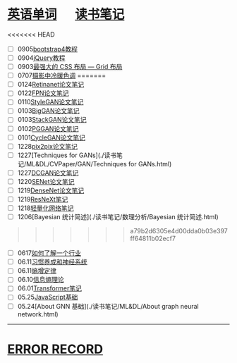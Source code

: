 # [英语单词](./egls/word.html) &emsp;  [读书笔记](./%E8%AF%BB%E4%B9%A6%E7%AC%94%E8%AE%B0/) 




<<<<<<< HEAD
- [ ] 0905[bootstrap4教程](https://www.runoob.com/bootstrap4/bootstrap4-tutorial.html) 
- [ ] 0904[jQuery教程](https://www.runoob.com/jquery/jquery-tutorial.html) 
- [ ] 0903[最强大的 CSS 布局 — Grid 布局](https://juejin.im/post/6854573220306255880) 
- [ ] 0707[摄影中冷暖色调](./读书笔记/摄影/摄影中冷暖色调.html)
=======
- [ ] 0124[Retinanet论文笔记](./读书笔记/ML&DL/CVPaper/目标检测/Retinanet论文笔记.html)
- [ ] 0122[FPN论文笔记](./读书笔记/ML&DL/CVPaper/目标检测/FPN论文笔记.html) 
- [ ] 0110[StyleGAN论文笔记](./读书笔记/ML&DL/CVPaper/GAN/StyleGAN论文笔记.html)
- [ ] 0103[BigGAN论文笔记](./读书笔记/ML&DL/CVPaper/GAN/BigGAN论文笔记.html)
- [ ] 0103[StackGAN论文笔记](./读书笔记/ML&DL/CVPaper/GAN/StackGAN论文笔记.html)
- [ ] 0102[PGGAN论文笔记](./读书笔记/ML&DL/CVPaper/GAN/PGGAN论文笔记.html)
- [ ] 0101[CycleGAN论文笔记](./读书笔记/ML&DL/CVPaper/GAN/CycleGAN论文笔记.html)
- [ ] 1228[pix2pix论文笔记](./读书笔记/ML&DL/CVPaper/GAN/pix2pix论文笔记.html)
- [ ] 1227[Techniques for GANs](./读书笔记/ML&DL/CVPaper/GAN/Techniques for GANs.html)
- [ ] 1227[DCGAN论文笔记](./读书笔记/ML&DL/CVPaper/GAN/DCGAN论文笔记.html) 
- [ ] 1220[SENet论文笔记](./读书笔记/ML&DL/CVPaper/CV-Baseline/SENet论文笔记.html)
- [ ] 1219[DenseNet论文笔记](./读书笔记/ML&DL/CVPaper/CV-Baseline/DenseNet论文笔记.html)
- [ ] 1219[ResNeXt笔记](./读书笔记/ML&DL/CVPaper/CV-Baseline/ResNeXt笔记.html)
- [ ] 1218[轻量化网络笔记](./读书笔记/ML&DL/轻量化网络/轻量化网络笔记.html) 
- [ ] 1206[Bayesian 统计简述](./读书笔记/数理分析/Bayesian 统计简述.html) 
>>>>>>> a79b2d6305e4d00dda0b03e397ff64811b02ecf7
- [ ] 0617[如何了解一个行业](./读书笔记/IDEA整理/如何了解一个行业.html)
- [ ] 06.11[习惯养成和神经系统](./读书笔记/IDEA整理/习惯养成和神经系统.html) 
- [ ] 06.11[熵增定律](./读书笔记/IDEA整理/熵增定律.html) 
- [ ] 06.10[信息熵理论](./读书笔记/IDEA整理/信息熵理论.html) 
- [ ] 06.01[Transformer笔记](./读书笔记/ML&DL/NLP/Transformer笔记.html) 
- [ ] 05.25[JavaScript基础](./读书笔记/CS/前端相关/JavaScript基础.html) 
- [ ] 05.24[About GNN 基础](./读书笔记/ML&DL/About graph neural network.html) 

------

# [ERROR RECORD](./读书笔记/ERROR_RECORD/) 

